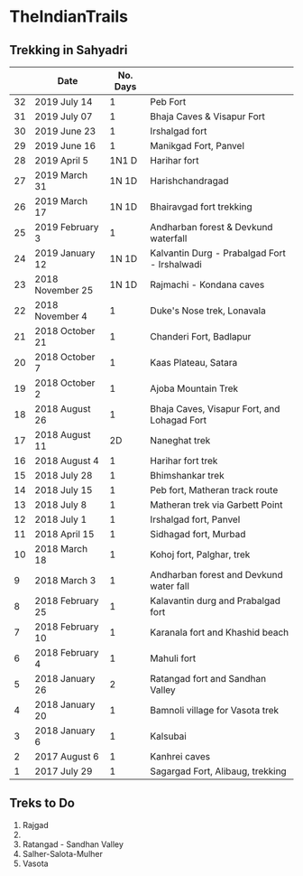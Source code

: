 # TheIndianTrails
## Trekking in Sahyadri
|       |    Date        | No. Days |                                      |
| ----- | ---------------| ---------| -----------------------------------  |
| 32    | 2019 July 14    | 1       | Peb Fort                             |
| 31    | 2019 July 07   | 1        | Bhaja Caves & Visapur Fort           | 
| 30    | 2019 June 23   | 1        | Irshalgad fort                       |
| 29    | 2019 June 16   | 1        | Manikgad Fort, Panvel                |
| 28    | 2019 April 5   | 1N1 D    | Harihar fort                      |
| 27    | 2019 March 31  | 1N 1D    | Harishchandragad                    |
| 26    | 2019 March 17  | 1N 1D    | Bhairavgad fort trekking              |
| 25    | 2019 February 3| 1        | Andharban forest & Devkund waterfall |
| 24    | 2019 January 12| 1N 1D    |	Kalvantin Durg - Prabalgad Fort - Irshalwadi   |
| 23    | 2018 November 25|1N 1D    |	Rajmachi - Kondana caves             |
| 22    | 2018 November 4| 1        |	Duke's Nose trek, Lonavala           |
| 21    | 2018 October 21| 1	      | Chanderi Fort, Badlapur              |
| 20    | 2018 October 7 | 1         | Kaas Plateau, Satara                 |
| 19    | 2018 October 2 | 1	      | Ajoba Mountain Trek                  |
| 18    | 2018 August 26 | 1        | Bhaja Caves, Visapur Fort, and Lohagad Fort  |
| 17    | 2018 August 11 | 2D       | Naneghat trek                        |
| 16    | 2018 August 4	 | 1	      | Harihar fort trek                    |
| 15    | 2018 July 28	 | 1	      | Bhimshankar trek                     |
| 14    | 2018 July 15	 | 1	      | Peb fort, Matheran track route       |
| 13    | 2018 July 8	   | 1	      | Matheran trek via Garbett Point      |
| 12    | 2018 July 1	   | 1	      | Irshalgad fort, Panvel               |
| 11    | 2018 April 15	 | 1        | Sidhagad fort, Murbad                |
| 10    | 2018 March 18	 | 1        | Kohoj fort, Palghar, trek            |
| 9     | 2018 March 3 	 | 1        |	Andharban forest and Devkund water fall   |
| 8     | 2018 February 25|	1       |	Kalavantin durg and Prabalgad fort   | 
| 7     | 2018 February 10|	1	      | Karanala fort and Khashid beach      |
| 6     | 2018 February 4| 1	      | Mahuli fort
| 5     | 2018 January 26| 2        | Ratangad fort and Sandhan Valley     |
| 4     | 2018 January 20| 1        | Bamnoli village for Vasota trek      |
| 3     | 2018 January 6 | 1	      | Kalsubai                             |
| 2     | 2017 August 6	 | 1	      | Kanhrei caves                        |
| 1     | 2017 July 29	 | 1        | Sagargad Fort, Alibaug, trekking     |

## Treks to Do
1. Rajgad
2. 
4. Ratangad - Sandhan Valley
5. Salher-Salota-Mulher
6. Vasota

